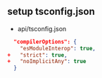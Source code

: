 ## setup tsconfig.json

- api/tsconfig.json
```json
  "compilerOptions": {
    "esModuleInterop": true,
+   "strict": true,
+   "noImplicitAny": true
  }
```